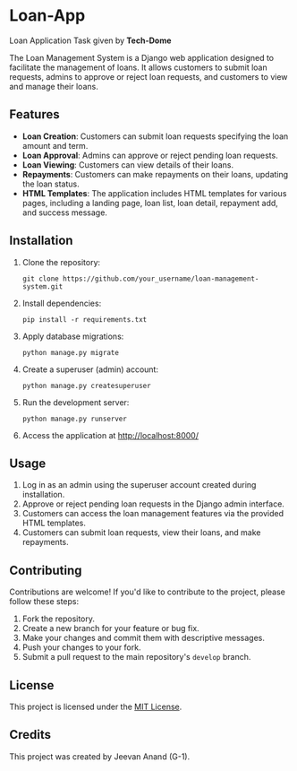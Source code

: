 # Loan-App
Loan Application Task given by **Tech-Dome**

The Loan Management System is a Django web application designed to facilitate the management of loans. It allows customers to submit loan requests, admins to approve or reject loan requests, and customers to view and manage their loans.

## Features

- **Loan Creation**: Customers can submit loan requests specifying the loan amount and term.
- **Loan Approval**: Admins can approve or reject pending loan requests.
- **Loan Viewing**: Customers can view details of their loans.
- **Repayments**: Customers can make repayments on their loans, updating the loan status.
- **HTML Templates**: The application includes HTML templates for various pages, including a landing page, loan list, loan detail, repayment add, and success message.

## Installation

1. Clone the repository:

    ```
    git clone https://github.com/your_username/loan-management-system.git
    ```

2. Install dependencies:

    ```
    pip install -r requirements.txt
    ```

3. Apply database migrations:

    ```
    python manage.py migrate
    ```

4. Create a superuser (admin) account:

    ```
    python manage.py createsuperuser
    ```

5. Run the development server:

    ```
    python manage.py runserver
    ```

6. Access the application at [http://localhost:8000/](http://localhost:8000/)

## Usage

1. Log in as an admin using the superuser account created during installation.
2. Approve or reject pending loan requests in the Django admin interface.
3. Customers can access the loan management features via the provided HTML templates.
4. Customers can submit loan requests, view their loans, and make repayments.

## Contributing

Contributions are welcome! If you'd like to contribute to the project, please follow these steps:

1. Fork the repository.
2. Create a new branch for your feature or bug fix.
3. Make your changes and commit them with descriptive messages.
4. Push your changes to your fork.
5. Submit a pull request to the main repository's `develop` branch.

## License

This project is licensed under the [MIT License](LICENSE).

## Credits

This project was created by Jeevan Anand (G-1).
